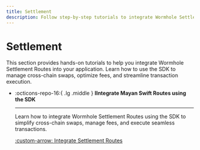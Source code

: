 ```yaml
---
title: Settlement
description: Follow step-by-step tutorials to integrate Wormhole Settlement Routes using the SDK for seamless cross-chain swaps and efficient asset transfers.
---
```


# Settlement

This section provides hands-on tutorials to help you integrate Wormhole Settlement Routes into your application. Learn how to use the SDK to manage cross-chain swaps, optimize fees, and streamline transaction execution.

<div class="grid cards" markdown>

-   :octicons-repo-16:{ .lg .middle } **IIntegrate Mayan Swift Routes using the SDK**

    ---

    Learn how to integrate Wormhole Settlement Routes using the SDK to simplify cross-chain swaps, manage fees, and execute seamless transactions.

    [:custom-arrow: Integrate Settlement Routes](/docs/tutorials/by-product/settlements/settlement-routes/)

</div>